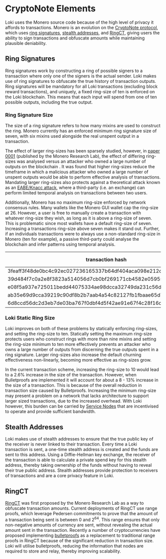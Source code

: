 # CryptoNote Elements

Loki uses the Monero source code because of the high level of privacy it affords to transactions. Monero is an evolution on the [CryptoNote protocol](https://cryptonote.org/whitepaper.pdf), which uses [ring signatures](#ring-signatures), [stealth addresses](#stealth-addresses), and [RingCT](#ringct), giving users the ability to sign transactions and obfuscate amounts while maintaining plausible deniability.

## Ring Signatures
Ring signatures work by constructing a ring of possible signers to a transaction where only one of the signers is the actual sender. Loki makes use of ring signatures to obfuscate the true history of transaction outputs. Ring signatures will be mandatory for all Loki transactions (excluding block reward transactions), and uniquely, a fixed ring-size of ten is enforced on the Loki blockchain.  This means that each input will spend from one of ten possible outputs, including the true output.


### Ring Signature Size
The size of a ring signature refers to how many mixins are used to construct the ring. Monero currently has an enforced  minimum ring signature size of seven, with six mixins used alongside the real unspent output in a transaction.

The effect of larger ring-sizes has been sparsely studied, however, in [paper 0001](https://lab.getmonero.org/pubs/MRL-0001.pdf) (published by the Monero Research Lab), the effect of differing ring-sizes was analysed versus an attacker who owned a large number of outputs on the blockchain . It was found that higher ring-sizes reduce the timeframe in which a malicious attacker who owned a large number of unspent outputs would be able to perform effective analysis of transactions. Mandating larger ring-sizes also protects against a theoretical attack known as an [EABE/Knacc attack](https://github.com/monero-project/monero/issues/1673#issuecomment-312968452), where a third-party (i.e. an exchange) can perform limited temporal analysis on transactions between two users.

Additionally, Monero has no maximum ring-size enforced by network consensus rules. Many wallets like the Monero GUI wallet cap the ring-size at 26. However, a user is free to manually create a transaction with whatever ring-size they wish, as long as it is above a ring-size of seven. This is problematic since most wallets have a default ring-size of seven.  Increasing a transactions ring-size above seven makes it stand out.  Further, if an individuals transactions  were  to  always use a non-standard ring-size in Monero (ten for example), a passive third-party could analyse the blockchain and infer patterns using temporal analysis.

| transaction hash       | ring size           | tx size[kB]  |
| ------------- |:-------------:| -----:|
|3feaff3f48de0bc4c92ec027236165337b64df404aca098e212c1215e9456697|7|13.47|
|39d484f7c0a2e8f3823a514056d7cb0bf269171cb4582e05955d4c5ee995cad0|7|13.47|
|e08f5a937e725011bedd44075334ae98dcca32749da231c56da1278d49c0a231|7|13.50|
|ab35e69d9cca39219c90df8b2b7aab4a54c82127fb1fbaae65d76357f8f76387|7|13.5|
|6d8ccd56dc2d3eb7de03ba767f0dbf4d5f42ae91e67f4c28f16d6f8b0229c272|10|13.87|

### Loki Static Ring Size

Loki improves on both of these problems by statically enforcing ring-sizes, and setting the ring-size to ten. Statically setting the maximum ring-size protects users who construct rings with more than nine mixins and setting the ring-size minimum to ten more effectively prevents an attacker who owns a large number of outputs from discerning the true outputs spent in a ring signature. Larger ring-sizes also increase the default churning effectiveness non-linearly, becoming more effective as ring-sizes grow.

In the current transaction scheme, increasing the ring-size to 10 would lead to a 2.6% increase in the size of the transaction. However, when Bulletproofs are implemented it will account for about a 8 - 13% increase in the size of a transaction. This is because of the overall reduction in transaction size caused by Bulletproofs. Increasing the minimum ring-size may present a problem on a network that lacks architecture to support larger sized transactions, due to the increased overhead. With Loki however, this burden can be carried by [Service Nodes](../ServiceNodes/SNOverview.md) that are incentivised to operate and provide sufficient bandwidth.

## Stealth Addresses
Loki makes use of stealth addresses to ensure that the true public key of the receiver is never linked to their transaction. Every time a Loki transaction is sent, a one-time stealth address is created and the funds are sent to this address. Using a Diffie-Hellman key exchange, the receiver of the transaction is able to calculate a private spend key for this stealth address, thereby taking ownership of the funds without having to reveal their true public address.  Stealth addresses provide protection to receivers of transactions and are a core privacy feature in Loki.

## RingCT
[RingCT](https://lab.getmonero.org/pubs/MRL-0005.pdf) was first proposed by the Monero Research Lab as a way to obfuscate transaction amounts. Current deployments of RingCT use range proofs, which leverage Pedersen commitments to prove that the amount of a transaction being sent is between 0 and 2<sup>64</sup>. This range ensures that only non-negative amounts of currency are sent, without revealing the actual amount sent in the transaction. Recently a number of cryptocurrencies have proposed implementing [bulletproofs](https://eprint.iacr.org/2017/1066.pdf) as a replacement to traditional range proofs in RingCT because of the significant reduction in transaction size. Loki will utilise bulletproofs, reducing the information that nodes are required to store and relay, thereby improving scalability.
